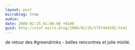 ```yaml
---
layout: post
microblog: true
audio: 
date: 2008-02-25 01:00:00 +0100
guid: http://xtof.micro.blog/2008/02/25/t757444292.html
---
```

de retour des #greendrinks - belles rencontres et jolie mixité.
